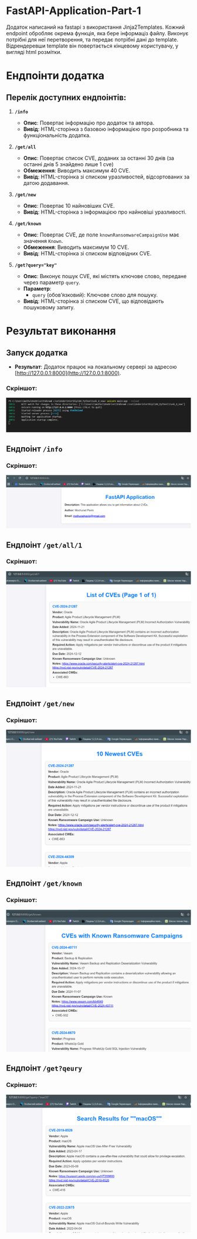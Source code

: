 # FastAPI-Application-Part-1

Додаток написаний на fastapi з використання Jinja2Templates. Кожний endpoint обробляє окрема функція, яка бере інформаціз файлу. Виконує потрібні для неї перетворення, та передає потрібні дані до template. Відрендеревши template він повертається кінцевому користувачу, у вигляді html розмітки.

# Ендпоінти додатка

## Перелік доступних ендпоінтів:

1. **`/info`**
   - **Опис**: Повертає інформацію про додаток та автора.
   - **Вивід**: HTML-сторінка з базовою інформацією про розробника та функціональність додатка.

2. **`/get/all`**
   - **Опис**: Повертає список CVE, доданих за останні 30 днів (за останні днів 5 знайдено лише 1  cve)
   - **Обмеження**: Виводить максимум 40 CVE.
   - **Вивід**: HTML-сторінка зі списком уразливостей, відсортованих за датою додавання.

3. **`/get/new`**
   - **Опис**: Повертає 10 найновіших CVE.
   - **Вивід**: HTML-сторінка з інформацією про найновіші уразливості.

4. **`/get/known`**
   - **Опис**: Повертає CVE, де поле `knownRansomwareCampaignUse` має значення `Known`.
   - **Обмеження**: Виводить максимум 10 CVE.
   - **Вивід**: HTML-сторінка зі списком відповідних CVE.

5. **`/get?query="key"`**
   - **Опис**: Виконує пошук CVE, які містять ключове слово, передане через параметр `query`.
   - **Параметр**:
     - `query` (обов’язковий): Ключове слово для пошуку.
   - **Вивід**: HTML-сторінка зі списком CVE, що відповідають пошуковому запиту.

# Результат виконання

## Запуск додатка
- **Результат**: Додаток працює на локальному сервері за адресою [http://127.0.0.1:8000](http://127.0.0.1:8000).

### Скріншот:
![Запуск додатка](./photoreport/runscript.png)

## Ендпоінт `/info`

### Скріншот:
![Ендпоінт /info](./photoreport/info.png)

## Ендпоінт `/get/all/1`

### Скріншот:
![Ендпоінт /get/all/1](./photoreport/getall.png)


## Ендпоінт `/get/new`

### Скріншот:
![Ендпоінт /get/new](./photoreport/getnew.png)


## Ендпоінт `/get/known`

### Скріншот:
![Ендпоінт /get/known](./photoreport/getknown.png)


## Ендпоінт `/get?qeury`

### Скріншот:
![Ендпоінт /get?query](./photoreport/getquery.png)
